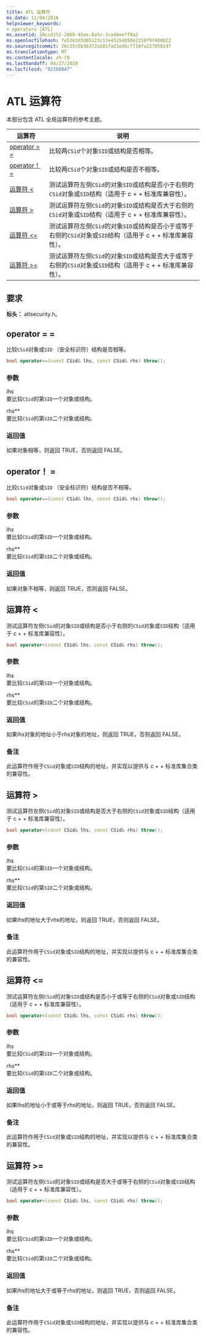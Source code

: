 ```yaml
---
title: ATL 运算符
ms.date: 11/04/2016
helpviewer_keywords:
- operators [ATL]
ms.assetid: 58ccd252-2869-45ee-8a5c-3ca40ee7f8a2
ms.openlocfilehash: fe5363d3d05123c17e45254898e2210797400022
ms.sourcegitcommit: 2bc15c5b36372ab01fa21e9bcf718fa22705814f
ms.translationtype: MT
ms.contentlocale: zh-CN
ms.lasthandoff: 04/27/2020
ms.locfileid: "82168847"
---
```

# <a name="atl-operators"></a>ATL 运算符

本部分包含 ATL 全局运算符的参考主题。

|运算符|说明|
|--------------|-----------------|
|[operator = =](#operator_eq_eq)|比较两`CSid`个对象`SID`或结构是否相等。|
|[operator！ =](#operator_neq)|比较两`CSid`个对象`SID`或结构是否不相等。|
|[运算符 <](#operator_lt)|测试运算符左侧`CSid`的对象`SID`或结构是否小于右侧的`CSid`对象或`SID`结构（适用于 c + + 标准库兼容性）。|
|[运算符 >](#operator_gt)|测试运算符左侧`CSid`的对象`SID`或结构是否大于右侧的`CSid`对象或`SID`结构（适用于 c + + 标准库兼容性）。|
|[运算符 <=](#operator_lt__eq)|测试运算符左侧`CSid`的对象`SID`或结构是否小于或等于右侧的`CSid`对象或`SID`结构（适用于 c + + 标准库兼容性）。|
|[运算符 >=](#operator_gt__eq)|测试运算符左侧`CSid`的对象`SID`或结构是否大于或等于右侧的`CSid`对象或`SID`结构（适用于 c + + 标准库兼容性）。|

## <a name="requirements"></a>要求

**标头：** atlsecurity.h。

## <a name="operator-"></a><a name="operator_eq_eq"></a>operator = =

比较`CSid`对象或`SID` （安全标识符）结构是否相等。

```cpp
bool operator==(const CSid& lhs, const CSid& rhs) throw();
```

### <a name="parameters"></a>参数

*lhs*<br/>
要比较`CSid`的第`SID`一个对象或结构。

rhs**<br/>
要比较`CSid`的第`SID`二个对象或结构。

### <a name="return-value"></a>返回值

如果对象相等，则返回 TRUE，否则返回 FALSE。

## <a name="operator-"></a><a name="operator_neq"></a>operator！ =

比较`CSid`对象或`SID` （安全标识符）结构是否不相等。

```cpp
bool operator==(const CSid& lhs, const CSid& rhs) throw();
```

### <a name="parameters"></a>参数

*lhs*<br/>
要比较`CSid`的第`SID`一个对象或结构。

rhs**<br/>
要比较`CSid`的第`SID`二个对象或结构。

### <a name="return-value"></a>返回值

如果对象不相等，则返回 TRUE，否则返回 FALSE。

## <a name="operator-"></a><a name="operator_lt"></a>运算符 <

测试运算符左侧`CSid`的对象`SID`或结构是否小于右侧的`CSid`对象或`SID`结构（适用于 c + + 标准库兼容性）。

```cpp
bool operator<(const CSid& lhs, const CSid& rhs) throw();
```

### <a name="parameters"></a>参数

*lhs*<br/>
要比较`CSid`的第`SID`一个对象或结构。

rhs**<br/>
要比较`CSid`的第`SID`二个对象或结构。

### <a name="return-value"></a>返回值

如果*lhs*对象的地址小于*rhs*对象的地址，则返回 TRUE，否则返回 FALSE。

### <a name="remarks"></a>备注

此运算符作用于`CSid`对象或`SID`结构的地址，并实现以提供与 c + + 标准库集合类的兼容性。

## <a name="operator-"></a><a name="operator_gt"></a>运算符 >

测试运算符左侧`CSid`的对象`SID`或结构是否大于右侧的`CSid`对象或`SID`结构（适用于 c + + 标准库兼容性）。

```cpp
bool operator<(const CSid& lhs, const CSid& rhs) throw();
```

### <a name="parameters"></a>参数

*lhs*<br/>
要比较`CSid`的第`SID`一个对象或结构。

rhs**<br/>
要比较`CSid`的第`SID`二个对象或结构。

### <a name="return-value"></a>返回值

如果*lhs*的地址大于*rhs*的地址，则返回 TRUE，否则返回 FALSE。

### <a name="remarks"></a>备注

此运算符作用于`CSid`对象或`SID`结构的地址，并实现以提供与 c + + 标准库集合类的兼容性。

## <a name="operator-"></a><a name="operator_lt__eq"></a>运算符 <=

测试运算符左侧`CSid`的对象`SID`或结构是否小于或等于右侧的`CSid`对象或`SID`结构（适用于 c + + 标准库兼容性）。

```cpp
bool operator<(const CSid& lhs, const CSid& rhs) throw();
```

### <a name="parameters"></a>参数

*lhs*<br/>
要比较`CSid`的第`SID`一个对象或结构。

rhs**<br/>
要比较`CSid`的第`SID`二个对象或结构。

### <a name="return-value"></a>返回值

如果*lhs*的地址小于或等于*rhs*的地址，则返回 TRUE，否则返回 FALSE。

### <a name="remarks"></a>备注

此运算符作用于`CSid`对象或`SID`结构的地址，并实现以提供与 c + + 标准库集合类的兼容性。

## <a name="operator-"></a><a name="operator_gt__eq"></a>运算符 >=

测试运算符左侧`CSid`的对象`SID`或结构是否大于或等于右侧的`CSid`对象或`SID`结构（适用于 c + + 标准库兼容性）。

```cpp
bool operator<(const CSid& lhs, const CSid& rhs) throw();
```

### <a name="parameters"></a>参数

*lhs*<br/>
要比较`CSid`的第`SID`一个对象或结构。

rhs**<br/>
要比较`CSid`的第`SID`二个对象或结构。

### <a name="return-value"></a>返回值

如果*lhs*的地址大于或等于*rhs*的地址，则返回 TRUE，否则返回 FALSE。

### <a name="remarks"></a>备注

此运算符作用于`CSid`对象或`SID`结构的地址，并实现以提供与 c + + 标准库集合类的兼容性。
